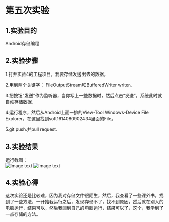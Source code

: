 # 第五次实验

## 1.实验目的  

Android存储编程
## 2.实验步骤
1.打开实验4的工程项目，我要存储发送出去的数据。


2.用到两个关键字： FileOutputStream和BufferedWriter writer。 

3.把按钮“发送”作为监听器，当你写上一些数据时，然后点击“发送”，系统此时就自动存储数据.  

4.运行程序，然后从Android上面一排的View-Tool Windows-Device File Explorer，在这里找到soft1614080902434里面的File。  

5.git push.并pull request.  


## 3.实验结果
运行截图：  
![Image text](https://github.com/Min4396/android-labs-2018/blob/master/soft1614080902434/5.1.png)
![Image text](https://github.com/Min4396/android-labs-2018/blob/master/soft1614080902434/5.2.png)


## 4.实验心得
   这次实验还是比较难，因为我对存储文件很陌生，然后，我查看了一些课外书，找到了一些方法，一开始我运行之后，发现存储不了，找不到原因，然后就在别人的电脑运行，结果可以，然后我回到自己的电脑运行，结果可以了，这个，我学到了一点存储的方法。

